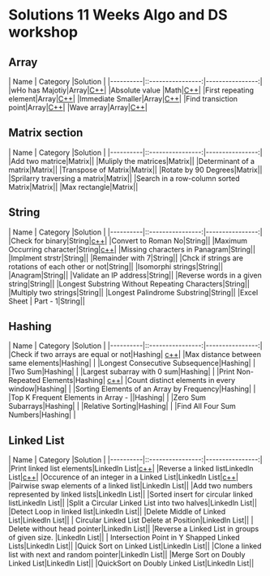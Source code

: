 # Solutions 11 Weeks Algo and DS workshop

## Array 
|    Name  |  Category         |Solution        |
|----------|::----------------:|----------------:|
|wHo has Majotiy|Array|[C++](who-has-majority.cpp)|
|Absolute value |Math|[C++](absolute-value.cpp)|
|First repeating element|Array|[C++](first-repeating-element.cpp)|
|Immediate Smaller|Array|[C++](immediate_smaller.cpp)|
|Find transiction point|Array|[C++](find-transiction-point.cpp)|
|Wave array|Array|[C++](wave-array.cpp)|

## Matrix section
|    Name  |  Category         |Solution        |
|----------|::----------------:|----------------:|
|Add two matrice|Matrix|[]()|
|Muliply the matrices|Matrix|[]()|
|Determinant of a matrix|Matrix|[]()|
|Transpose of Matrix|Matrix|[]()|
|Rotate by 90 Degrees|Matrix|[]()|
|Sprilarry traversing a matrix|Matrix|[]()|
|Search in a row-column sorted Matrix|Matrix|[]()|
|Max rectangle|Matrix|[]()|

## String
|    Name  |  Category         |Solution        |
|----------|::----------------:|----------------:|
|Check for binary|String|[c++](check_for_binary.cpp)|
|Convert to Roman No|String|[]()|
|Maximum Occurring character|String|[c++](max_occurrency_number.cpp)|
|Missing characters in Panagram|String|[]()|
|Implment strstr|String|[]()|
|Remainder with 7|String|[]()|
|Chck if strings are rotations of each other or not|String|[]()|
|Isomorphi strings|String|[]()|
|Anagram|String|[]()|
|Validate an IP address|String|[]()|
|Reverse words in a given string|String|[]()|
|Longest Substring Without Repeating Characters|String|[]()|
|Multiply two strings|String|[]()|
|Longest Palindrome Substring|String|[]()|
|Excel Sheet | Part - 1|String|[]()|

## Hashing
|    Name  |  Category         |Solution        |
|----------|::----------------:|----------------:|
|Check if two arrays are equal or not|Hashing| [c++](check_if_two_arrays_are_equals_or_not.cpp)|
|Max distance between same elements|Hashing| []()|
|Longest Consecutive Subsequence|Hashing| []()|
|Two Sum|Hashing| []()|
|Largest subarray with 0 sum|Hashing| []()|
|Print Non-Repeated Elements|Hashing| [c++](print_non_repeating_chars.cpp)|
|Count distinct elements in every window|Hashing| []()|
|Sorting Elements of an Array by Frequency|Hashing| []()|
|Top K Frequent Elements in Array - ||Hashing| []()|
|Zero Sum Subarrays|Hashing| []()|
|Relative Sorting|Hashing| []()|
|Find All Four Sum Numbers|Hashing| []()|


## Linked List
|    Name  |  Category         |Solution        |
|----------|::----------------:|----------------:|
|Print linked list elements|Linkedln List|[c++](print_linked_list.cpp)|
|Reverse a linked listLinkedln List|[c++](pair_wise_swapping.cpp)|
|Occurence of an integer in a Linked List|Linkedln List|[c++](occurrence_of_integr_n_ll.cpp)|
|Pairwise swap elements of a linked list|Linkedln List|[]()|
|Add two numbers represented by linked lists|Linkedln List|[]()|
|Sorted insert for circular linked listLinkedln List|[]()|
|Split a Circular Linked List into two halves|Linkedln List|[]()|
|Detect Loop in linked list|Linkedln List|[]()|
|Delete Middle of Linked List|Linkedln List|[]()|
| Circular Linked List Delete at Position|Linkedln List|[]()|
| Delete without head pointer|Linkedln List|[]()|
|Reverse a Linked List in groups of given size. |Linkedln List|[]()|
| Intersection Point in Y Shapped Linked Lists|Linkedln List|[]()|
|Quick Sort on Linked List|Linkedln List|[]()|
|Clone a linked list with next and random pointer|Linkedln List|[]()|
|Merge Sort on Doubly Linked List|Linkedln List|[]()|
|QuickSort on Doubly Linked List|Linkedln List|[]()|